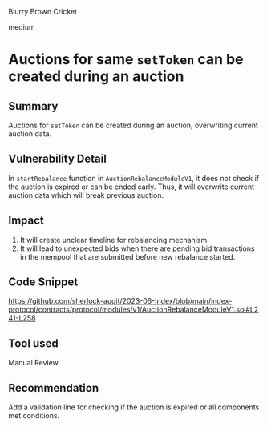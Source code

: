 Blurry Brown Cricket

medium

# Auctions for same `setToken` can be created during an auction

## Summary
Auctions for `setToken` can be created during an auction, overwriting current auction data.

## Vulnerability Detail
In `startRebalance` function in `AuctionRebalanceModuleV1`, it does not check if the auction is expired or can be ended early.
Thus, it will overwrite current auction data which will break previous auction.

## Impact
1. It will create unclear timeline for rebalancing mechanism.
2. It will lead to unexpected bids when there are pending bid transactions in the mempool that are submitted before new rebalance started.

## Code Snippet
https://github.com/sherlock-audit/2023-06-Index/blob/main/index-protocol/contracts/protocol/modules/v1/AuctionRebalanceModuleV1.sol#L241-L258

## Tool used

Manual Review

## Recommendation
Add a validation line for checking if the auction is expired or all components met conditions.